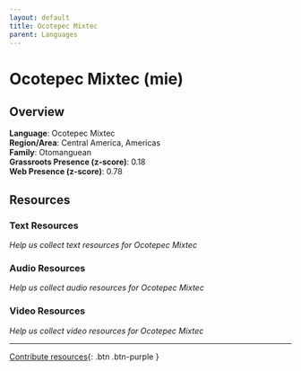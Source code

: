 ```yaml
---
layout: default
title: Ocotepec Mixtec
parent: Languages
---
```


# Ocotepec Mixtec (mie)

## Overview

**Language**: Ocotepec Mixtec  
**Region/Area**: Central America, Americas  
**Family**: Otomanguean  
**Grassroots Presence (z-score)**: 0.18  
**Web Presence (z-score)**: 0.78  

## Resources

### Text Resources
*Help us collect text resources for Ocotepec Mixtec*

### Audio Resources
*Help us collect audio resources for Ocotepec Mixtec*

### Video Resources
*Help us collect video resources for Ocotepec Mixtec*

---

[Contribute resources](https://forms.office.com/e/1SfLJx3u1r){: .btn .btn-purple }
